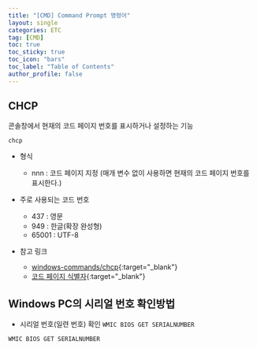 ```yaml
---
title: "[CMD] Command Prompt 명령어"
layout: single
categories: ETC
tag: [CMD]
toc: true
toc_sticky: true
toc_icon: "bars"
toc_label: "Table of Contents"
author_profile: false
---
```


## CHCP
콘솔창에서 현재의 코드 페이지 번호를 표시하거나 설정하는 기능
```
chcp
```

- 형식
  - nnn : 코드 페이지 지정 (매개 변수 없이 사용하면 현재의 코드 페이지 번호를 표시한다.)

- 주로 사용되는 코드 번호
  - 437 : 영문
  - 949 : 한글(확장 완성형)
  - 65001 : UTF-8

- 참고 링크
  - [windows-commands/chcp](https://docs.microsoft.com/en-us/windows-server/administration/windows-commands/chcp){:target="_blank"}
  - [코드 페이지 식별자](https://docs.microsoft.com/ko-kr/windows/win32/intl/code-page-identifiers){:target="_blank"}


## Windows PC의 시리얼 번호 확인방법
- 시리얼 번호(일련 번호) 확인 `WMIC BIOS GET SERIALNUMBER`

```
WMIC BIOS GET SERIALNUMBER
```
